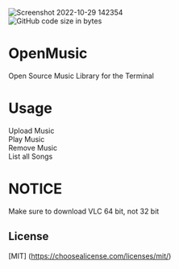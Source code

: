![Screenshot 2022-10-29 142354](https://user-images.githubusercontent.com/101067244/198849379-27d024d4-c5ca-44e7-89b1-623672bc6d61.png)  
![GitHub code size in bytes](https://img.shields.io/github/languages/code-size/Giraffe32/OpenMusic)
# OpenMusic
Open Source Music Library for the Terminal
# Usage
Upload Music  
Play Music  
Remove Music  
List all Songs 
# NOTICE
Make sure to download VLC 64 bit, not 32 bit

## License
[MIT] (https://choosealicense.com/licenses/mit/)
